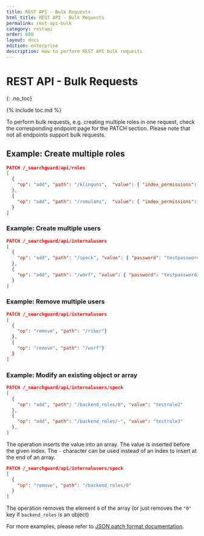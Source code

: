 ```yaml
---
title: REST API - Bulk Requests
html_title: REST API - Bulk Requests
permalink: rest-api-bulk
category: restapi
order: 600
layout: docs
edition: enterprise
description: How to perform REST API bulk requests
---
```

<!---
Copyright 2022 floragunn GmbH
-->

# REST API - Bulk Requests
{: .no_toc}

{% include toc.md %}

To perform bulk requests, e.g. creating multiple roles in one request, check the corresponding endpoint page for the PATCH section.
Please note that not all endpoints support bulk requests.

## Example: Create multiple roles

```json
PATCH /_searchguard/api/roles
[ 
  { 
    "op": "add", "path": "/klingons",  "value": { "index_permissions": [...] } 
  },
  { 
    "op": "add", "path": "/romulans",  "value": { "index_permissions": [...] }
  }
]
``` 

### Example: Create multiple users

```json
PATCH /_searchguard/api/internalusers
[ 
  { 
    "op": "add", "path": "/spock", "value": { "password": "testpassword1", "backend_roles": ["testrole1"] } 
  },
  { 
    "op": "add", "path": "/worf", "value": { "password": "testpassword2", "backend_roles": ["testrole2"] } 
  }
]
```

### Example: Remove multiple users

```json
PATCH /_searchguard/api/internalusers
[ 
  { 
    "op": "remove", "path": "/riker"} 
  },
  { 
    "op": "remove", "path": "/worf"} 
  }
]
```

### Example: Modify an existing object or array

```json
PATCH /_searchguard/api/internalusers/spock
[
  {
    "op": "add", "path": "/backend_roles/0", "value": "testrole2" 
  },
  {
    "op": "add", "path": "/backend_roles/-", "value": "testrole3"
  },
]
```

The operation inserts the value into an array. The value is inserted before the given index. The `-` character can be used instead of an index to insert at the end of an array.

```json
PATCH /_searchguard/api/internalusers/spock
[
  {
    "op": "remove", "path": "/backend_roles/0"
  }
]
```

The operation removes the element `0` of the array (or just removes the `"0"` key if `backend_roles` is an object)

For more examples, please refer to [JSON patch format documentation](http://jsonpatch.com/).
